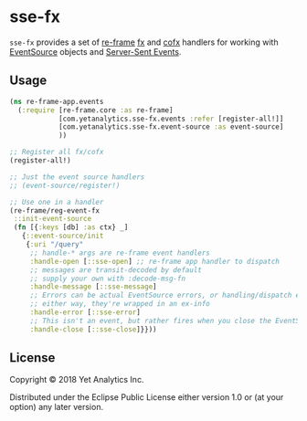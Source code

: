 # sse-fx

`sse-fx` provides a set of [re-frame](https://github.com/Day8/re-frame) [fx](https://github.com/Day8/re-frame/blob/master/docs/Effects.md) and [cofx](https://github.com/Day8/re-frame/blob/master/docs/Coeffects.md) handlers for working with [EventSource](https://developer.mozilla.org/en-US/docs/Web/API/EventSource) objects and [Server-Sent Events](https://developer.mozilla.org/en-US/docs/Web/API/Server-sent_events).

## Usage

```clojure
(ns re-frame-app.events
  (:require [re-frame.core :as re-frame]
            [com.yetanalytics.sse-fx.events :refer [register-all!]]
            [com.yetanalytics.sse-fx.event-source :as event-source]
            ))

;; Register all fx/cofx
(register-all!)

;; Just the event source handlers
;; (event-source/register!)

;; Use one in a handler
(re-frame/reg-event-fx
 ::init-event-source
 (fn [{:keys [db] :as ctx} _]
   {::event-source/init
    {:uri "/query"
     ;; handle-* args are re-frame event handlers
     :handle-open [::sse-open] ;; re-frame app handler to dispatch
     ;; messages are transit-decoded by default
     ;; supply your own with :decode-msg-fn
     :handle-message [::sse-message]
     ;; Errors can be actual EventSource errors, or handling/dispatch errors.
     ;; either way, they're wrapped in an ex-info
     :handle-error [::sse-error]
     ;; This isn't an event, but rather fires when you close the EventSource with the ::event-source/close fx handler
     :handle-close [::sse-close]}}))

```
## License

Copyright © 2018 Yet Analytics Inc.

Distributed under the Eclipse Public License either version 1.0 or (at
your option) any later version.
